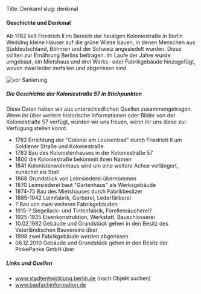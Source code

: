 Title: Denkaml
slug: denkmal

#### Geschichte und Denkmal

Ab 1782 ließ Friedrich II im Bereich der heutigen Koloniestraße in Berlin Wedding kleine Häuser auf die grüne Wiese bauen, in denen Menschen aus Süddeutschland, Böhmen und der Schweiz angesiedelt wurden. Diese sollten zur Ernährung Berlins beitragen. Im Laufe der Jahre wurde umgebaut, ein Mietshaus und drei Werks- oder Fabrikgebäude hinzugefügt, wovon zwei leider zerfallen und abgerissen sind.

<img src="/images/blackwhite4.png" alt="vor Sanierung"/>

##### Die Geschichte der Koloniestraße 57 in Stichpunkten

Diese Daten haben wir aus unterschiedlichen Quellen zusammengetragen. Wenn ihr über weitere historische Informationen oder Bilder von der Koloniestraße 57 verfügt, würden wir uns freuen, wenn ihr uns diese zur Verfügung stellen könnt.

<ul>
<li>1782 Errichtung der "Colonie am Louisenbad" durch Friedrich II um Soldiener Straße und Koloniestraße</li>
<li>1783 Bau des Kolonistenhauses in der Koloniestraße 57</li>
<li>1800 die Koloniestraße bekommit ihren Namen</li>
<li>1841 Kolonistenwohnhaus wird um eine weitere Achse verlängert, zunächst als Stall</li>
<li>1868 Grundstück von Leimsiederei übernommen</li>
<li>1870 Leimsiederei baut "Gartenhaus" als Werksgebäude</li>
<li>1874-75 Bau des Mietshauses durch Fabrikbesitzer</li>
<li>1885-1942 Leimfabrik, Gerberei, Lederfärberei </li>
<li>? Bau von zwei weiteren Fabrikgebäuden</li>
<li>1915-? Siegellack- und Tintenfabrik, Forellenräucherei?</li>
<li>1925-1935 Eisenkonstruktion, Werkstatt, Bauschlosserei</li>
<li>10.02.1982 Gebäude und Grundstück gehen in den Besitz des Vaterländischen Bauvereins über</li>
<li>1998 zwei Fabrikgebäude werden abgerissen</li>
<li>06.12.2010 Gebäude und Grundstück gehen in den Besitz der PinkePanke GmbH über</li>
</ul>


##### Links und Quellen

<ul>
<li><a href="http://www.stadtentwicklung.berlin.de/" target="_blank">www.stadtentwicklung.berlin.de</a> (nach Objekt suchen)</li>
<li><a href="http://www.baufachinformation.de/denkmalpflege.jsp?md=1988017107027" target="_blank">www.baufachinformation.de</a></li>
</ul>

